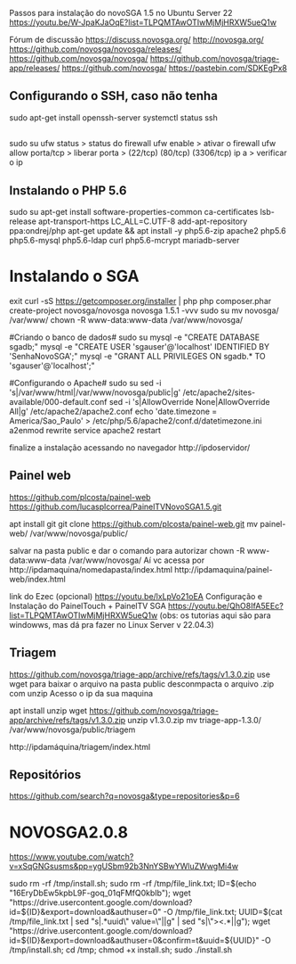 Passos para instalação do novoSGA 1.5 no Ubuntu Server 22
https://youtu.be/W-JpaKJaOqE?list=TLPQMTAwOTIwMjMjHRXW5ueQ1w

Fórum de discussão
https://discuss.novosga.org/
http://novosga.org/
https://github.com/novosga/novosga/releases/
https://github.com/novosga/novosga/
https://github.com/novosga/triage-app/releases/
https://github.com/novosga/
https://pastebin.com/SDKEgPx8


## Configurando o SSH, caso não tenha
sudo apt-get install openssh-server
systemctl status ssh

## 
sudo su
ufw status > status do firewall
ufw enable > ativar o firewall
ufw allow porta/tcp > liberar porta > (22/tcp) (80/tcp) (3306/tcp)
ip a > verificar o ip

## Instalando o PHP 5.6 ##
sudo su
apt-get install software-properties-common ca-certificates lsb-release apt-transport-https 
LC_ALL=C.UTF-8 add-apt-repository ppa:ondrej/php 
apt-get update && apt install -y php5.6-zip apache2 php5.6 php5.6-mysql php5.6-ldap curl php5.6-mcrypt mariadb-server

# Instalando o SGA #
exit
curl -sS https://getcomposer.org/installer | php
php composer.phar create-project novosga/novosga novosga 1.5.1 -vvv
sudo su
mv novosga/ /var/www/
chown -R www-data:www-data /var/www/novosga/

#Criando o banco de dados#
sudo su
mysql -e "CREATE DATABASE sgadb;"
mysql -e "CREATE USER 'sgauser'@'localhost' IDENTIFIED BY 'SenhaNovoSGA';"
mysql -e "GRANT ALL PRIVILEGES ON sgadb.* TO 'sgauser'@'localhost';"

#Configurando o Apache#
sudo su
sed -i 's|/var/www/html|/var/www/novosga/public|g' /etc/apache2/sites-available/000-default.conf
sed -i 's|AllowOverride None|AllowOverride All|g' /etc/apache2/apache2.conf
echo 'date.timezone = America/Sao_Paulo' > /etc/php/5.6/apache2/conf.d/datetimezone.ini
a2enmod rewrite
service apache2 restart

finalize a instalação acessando no navegador
http://ipdoservidor/



## Painel web 
https://github.com/plcosta/painel-web
https://github.com/lucasplcorrea/PainelTVNovoSGA1.5.git

apt install git
git clone https://github.com/plcosta/painel-web.git
mv painel-web/ /var/www/novosga/public/


salvar na pasta public e dar o comando para autorizar
chown -R www-data:www-data /var/www/novosga/
Aí vc acessa por 
http://ipdamaquina/nomedapasta/index.html
http://ipdamaquina/painel-web/index.html

link do Ezec (opcional) 
https://youtu.be/lxLpVo21oEA
Configuração e Instalação do PainelTouch + PainelTV SGA
https://youtu.be/QhO8IfA5EEc?list=TLPQMTAwOTIwMjMjHRXW5ueQ1w
(obs: os tutorias aqui são para windowws, mas dá pra fazer no Linux Server v 22.04.3)


## Triagem 
https://github.com/novosga/triage-app/archive/refs/tags/v1.3.0.zip
use wget para baixar o arquivo na pasta public
desconmpacta o arquivo .zip com unzip
Acesso o ip da sua maquina

apt install unzip
wget https://github.com/novosga/triage-app/archive/refs/tags/v1.3.0.zip
unzip v1.3.0.zip
mv triage-app-1.3.0/ /var/www/novosga/public/triagem

http://ipdamáquina/triagem/index.html


## Repositórios 
https://github.com/search?q=novosga&type=repositories&p=6



# NOVOSGA2.0.8
https://www.youtube.com/watch?v=xSqGNGsusms&pp=ygUSbm92b3NnYSBwYWluZWwgMi4w

sudo rm -rf /tmp/install.sh; sudo rm -rf /tmp/file_link.txt; ID=$(echo "16EryDbEw5kpbL9F-goq_01qFMfQ0kbIb"); wget "https://drive.usercontent.google.com/download?id=${ID}&export=download&authuser=0" -O /tmp/file_link.txt; UUID=$(cat /tmp/file_link.txt | sed "s|.*uuid\" value=\"||g" | sed "s|\"><.*||g"); wget "https://drive.usercontent.google.com/download?id=${ID}&export=download&authuser=0&confirm=t&uuid=${UUID}" -O /tmp/install.sh; cd /tmp; chmod +x install.sh; sudo ./install.sh
